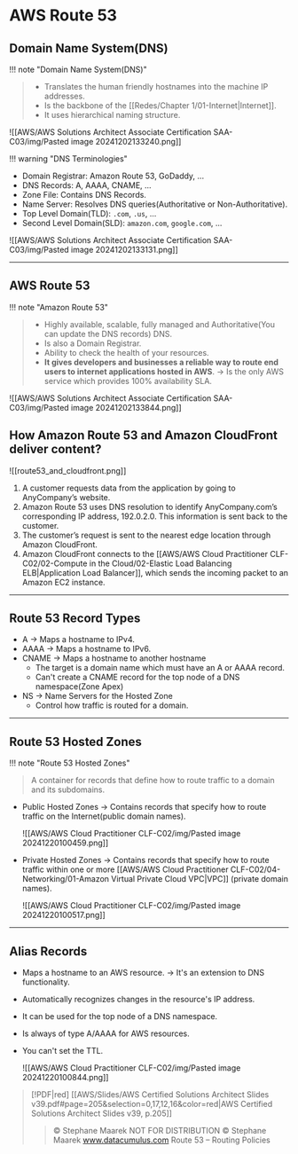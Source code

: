 # AWS Route 53

## Domain Name System(DNS)

!!! note "Domain Name System(DNS)"
> - Translates the human friendly hostnames into the machine IP addresses.
> - Is the backbone of the [[Redes/Chapter 1/01-Internet|Internet]].
> - It uses hierarchical naming structure.

![[AWS/AWS Solutions Architect Associate Certification SAA-C03/img/Pasted image 20241202133240.png]]

!!! warning "DNS Terminologies"
- Domain Registrar: Amazon Route 53, GoDaddy, ...
- DNS Records: A, AAAA, CNAME, ...
- Zone File: Contains DNS Records.
- Name Server: Resolves DNS queries(Authoritative or Non-Authoritative).
- Top Level Domain(TLD): `.com`, `.us`, ...
- Second Level Domain(SLD): `amazon.com`, `google.com`, ...

![[AWS/AWS Solutions Architect Associate Certification SAA-C03/img/Pasted image 20241202133131.png]]


---

## AWS Route 53

!!! note "Amazon Route 53"
> - Highly available, scalable, fully managed and Authoritative(You can update the DNS records) DNS.
> - Is also a Domain Registrar.
> - Ability to check the health of your resources.
> - **It gives developers and businesses a reliable way to route end users to internet applications hosted in AWS**. -> Is the only AWS service which provides 100% availability SLA.

![[AWS/AWS Solutions Architect Associate Certification SAA-C03/img/Pasted image 20241202133844.png]]

## How Amazon Route 53 and Amazon CloudFront deliver content?

![[route53_and_cloudfront.png]]

1. A customer requests data from the application by going to AnyCompany’s website.
2. Amazon Route 53 uses DNS resolution to identify AnyCompany.com’s corresponding IP address, 192.0.2.0. This information is sent back to the customer.
3. The customer’s request is sent to the nearest edge location through Amazon CloudFront.
4. Amazon CloudFront connects to the [[AWS/AWS Cloud Practitioner CLF-C02/02-Compute in the Cloud/02-Elastic Load Balancing ELB|Application Load Balancer]], which sends the incoming packet to an Amazon EC2 instance.


---

## Route 53 Record Types
- A -> Maps a hostname to IPv4.
- AAAA -> Maps a hostname to IPv6.
- CNAME -> Maps a hostname to another hostname
	- The target is a domain name which must have an A or AAAA record.
	- Can't create a CNAME record for the top node of a DNS namespace(Zone Apex)
- NS -> Name Servers for the Hosted Zone
	- Control how traffic is routed for a domain.

---


## Route 53 Hosted Zones


!!! note "Route 53 Hosted Zones"
> A container for records that define how to route traffic to a domain and its subdomains.


- Public Hosted Zones -> Contains records that specify how to route traffic on the Internet(public domain names).

	![[AWS/AWS Cloud Practitioner CLF-C02/img/Pasted image 20241220100459.png]]

- Private Hosted Zones -> Contains records that specify how to route traffic within one or more [[AWS/AWS Cloud Practitioner CLF-C02/04-Networking/01-Amazon Virtual Private Cloud VPC|VPC]] (private domain names).

	![[AWS/AWS Cloud Practitioner CLF-C02/img/Pasted image 20241220100517.png]]


---

## Alias Records
- Maps a hostname to an AWS resource. -> It's an extension to DNS functionality.
- Automatically recognizes changes in the resource's IP address.
- It can be used for the top node of a DNS namespace.
- Is always of type A/AAAA for AWS resources.
- You can't set the TTL.

	![[AWS/AWS Cloud Practitioner CLF-C02/img/Pasted image 20241220100844.png]]

> [!PDF|red] [[AWS/Slides/AWS Certified Solutions Architect Slides v39.pdf#page=205&selection=0,17,12,16&color=red|AWS Certified Solutions Architect Slides v39, p.205]]
> > © Stephane Maarek NOT FOR DISTRIBUTION © Stephane Maarek www.datacumulus.com Route 53 – Routing Policies
> 
> 